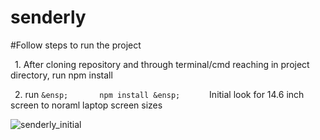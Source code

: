 # senderly

#Follow steps to run the project


&ensp;1. After cloning repository and through terminal/cmd reaching in project directory, run npm install


&ensp;2. run ```
 &ensp;       npm install
&ensp;       ```
Initial look for 14.6 inch screen to noraml laptop screen sizes


![senderly_initial](https://github.com/mparminderr/senderly/assets/109549129/829c9508-3213-4d8c-85d6-2e766456d66f)
